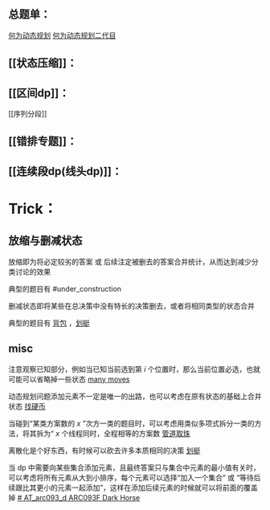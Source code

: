 ## 总题单：
[何为动态规划](https://www.luogu.com.cn/training/465988)
[何为动态规划二代目](https://www.luogu.com.cn/training/617983)

## [[状态压缩]]：
## [[区间dp]]：
[[序列分段]]

## [[错排专题]]：

## [[连续段dp(线头dp)]]：
# Trick：

## 放缩与删减状态
放缩即为将必定较劣的答案 或 后续注定被删去的答案合并统计，从而达到减少分类讨论的效果

典型的题目有 #under_construction 

删减状态即将某些在总决策中没有特长的决策删去，或者将相同类型的状态合并

典型的题目有 [背包](https://pjudge.ac/problem/21624) ，[划艇](https://www.luogu.com.cn/problem/P3643)


## misc

注意观察已知部分，例如当已知当前选到第 $i$ 个位置时，那么当前位置必选，也就可能可以省略掉一些状态 [many moves](https://www.luogu.com.cn/problem/AT_arc073_d)

动态规划问题添加元素不一定是唯一的出路，也可以考虑在原有状态的基础上合并状态 [找硬币](https://www.luogu.com.cn/problem/P5228)

当碰到“某类方案数的 $x$ ”次方一类的题目时，可以考虑用类似多项式拆分一类的方法，将其拆为“ $x$ 个线程同时，全程相等的方案数 [管道取珠](https://www.luogu.com.cn/problem/P1758)

离散化是个好东西，有时候可以砍去许多本质相同的决策 [划艇](https://www.luogu.com.cn/problem/P3643)

当 dp 中需要向某些集合添加元素，且最终答案只与集合中元素的最小值有关时，可以考虑将所有元素从大到小排序，每个元素可以选择“加入一个集合” 或 “等待后续跟比其更小的元素一起添加”，这样在添加后续元素的时候就可以将前面的覆盖掉  [# AT_arc093_d ARC093F Dark Horse](https://www.luogu.com.cn/problem/AT_arc093_d)
